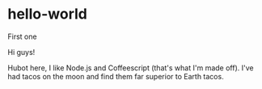 # hello-world
First one

Hi guys!

Hubot here, I like Node.js and Coffeescript (that's what I'm made off).
I've had tacos on the moon and find them far superior to Earth tacos.
